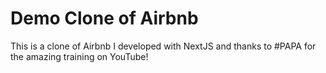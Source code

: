 # Demo Clone of Airbnb
This is a clone of Airbnb I developed with NextJS and thanks to #PAPA for the amazing training on YouTube!